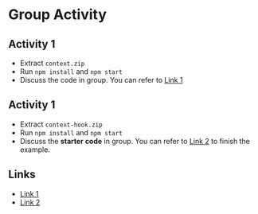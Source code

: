 # Group Activity

## Activity 1

- Extract `context.zip`
- Run `npm install` and `npm start`
- Discuss the code in group. You can refer to [Link 1](#links)

## Activity 1

- Extract `context-hook.zip`
- Run `npm install` and `npm start`
- Discuss the **starter code** in group. You can refer to [Link 2](#links) to finish the example.


## Links
- [Link 1](https://www.robinwieruch.de/react-context/)
- [Link 2](https://www.robinwieruch.de/react-usecontext-hook/)


